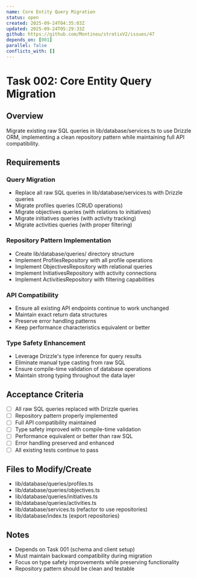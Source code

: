 ```yaml
---
name: Core Entity Query Migration
status: open
created: 2025-09-24T04:35:03Z
updated: 2025-09-24T05:29:33Z
github: https://github.com/Montinou/stratixV2/issues/47
depends_on: [001]
parallel: false
conflicts_with: []
---
```


# Task 002: Core Entity Query Migration

## Overview
Migrate existing raw SQL queries in lib/database/services.ts to use Drizzle ORM, implementing a clean repository pattern while maintaining full API compatibility.

## Requirements

### Query Migration
- Replace all raw SQL queries in lib/database/services.ts with Drizzle queries
- Migrate profiles queries (CRUD operations)
- Migrate objectives queries (with relations to initiatives)
- Migrate initiatives queries (with activity tracking)
- Migrate activities queries (with proper filtering)

### Repository Pattern Implementation
- Create lib/database/queries/ directory structure
- Implement ProfilesRepository with all profile operations
- Implement ObjectivesRepository with relational queries
- Implement InitiativesRepository with activity connections
- Implement ActivitiesRepository with filtering capabilities

### API Compatibility
- Ensure all existing API endpoints continue to work unchanged
- Maintain exact return data structures
- Preserve error handling patterns
- Keep performance characteristics equivalent or better

### Type Safety Enhancement
- Leverage Drizzle's type inference for query results
- Eliminate manual type casting from raw SQL
- Ensure compile-time validation of database operations
- Maintain strong typing throughout the data layer

## Acceptance Criteria
- [ ] All raw SQL queries replaced with Drizzle queries
- [ ] Repository pattern properly implemented
- [ ] Full API compatibility maintained
- [ ] Type safety improved with compile-time validation
- [ ] Performance equivalent or better than raw SQL
- [ ] Error handling preserved and enhanced
- [ ] All existing tests continue to pass

## Files to Modify/Create
- lib/database/queries/profiles.ts
- lib/database/queries/objectives.ts
- lib/database/queries/initiatives.ts
- lib/database/queries/activities.ts
- lib/database/services.ts (refactor to use repositories)
- lib/database/index.ts (export repositories)

## Notes
- Depends on Task 001 (schema and client setup)
- Must maintain backward compatibility during migration
- Focus on type safety improvements while preserving functionality
- Repository pattern should be clean and testable